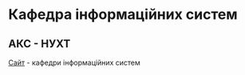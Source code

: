 # Кафедра інформаційних систем

## АКС - НУХТ

[Сайт](http://is.nuft.edu.ua) - кафедри інформаційних систем